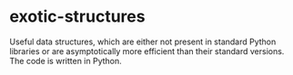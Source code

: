 # exotic-structures
Useful data structures, which are either not present in standard Python libraries or are asymptotically more efficient than their standard versions.
The code is written in Python.
